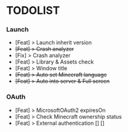 # TODOLIST

### Launch

- [Feat] > Launch inherit version
- ~~[Feat] > Crash analyzer~~
- [Fix] > Crash analyzer
- [Feat] > Library & Assets check
- [Feat] > Window title
- ~~[Feat] > Auto set Minecraft language~~
- ~~[Feat] > Auto into server & Full screen~~

### OAuth

- [Feat] > MicrosoftOAuth2 expiresOn
- [Feat] > Check Minecraft ownership status
- [Feat] > External authentication [] []